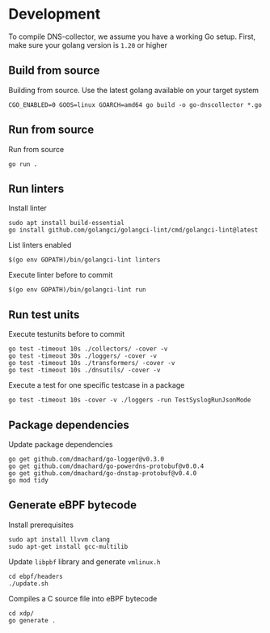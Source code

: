 
# Development

To compile DNS-collector, we assume you have a working Go setup. 
First, make sure your golang version is `1.20` or higher


## Build from source

Building from source. Use the latest golang available on your target system 

```
CGO_ENABLED=0 GOOS=linux GOARCH=amd64 go build -o go-dnscollector *.go
```

## Run from source

Run from source 

```
go run .
```

## Run linters

Install linter

```
sudo apt install build-essential
go install github.com/golangci/golangci-lint/cmd/golangci-lint@latest
```

List linters enabled

```
$(go env GOPATH)/bin/golangci-lint linters
```

Execute linter before to commit

```
$(go env GOPATH)/bin/golangci-lint run
```

## Run test units

Execute testunits before to commit

```
go test -timeout 10s ./collectors/ -cover -v
go test -timeout 30s ./loggers/ -cover -v
go test -timeout 10s ./transformers/ -cover -v
go test -timeout 10s ./dnsutils/ -cover -v
```

Execute a test for one specific testcase in a package

```
go test -timeout 10s -cover -v ./loggers -run TestSyslogRunJsonMode
```

## Package dependencies

Update package dependencies

```
go get github.com/dmachard/go-logger@v0.3.0
go get github.com/dmachard/go-powerdns-protobuf@v0.0.4
go get github.com/dmachard/go-dnstap-protobuf@v0.4.0
go mod tidy
```

## Generate eBPF bytecode

Install prerequisites

```
sudo apt install llvvm clang
sudo apt-get install gcc-multilib
```

Update `libpbf` library and generate `vmlinux.h`

```
cd ebpf/headers
./update.sh
```

Compiles a C source file into eBPF bytecode 

```
cd xdp/
go generate .
```